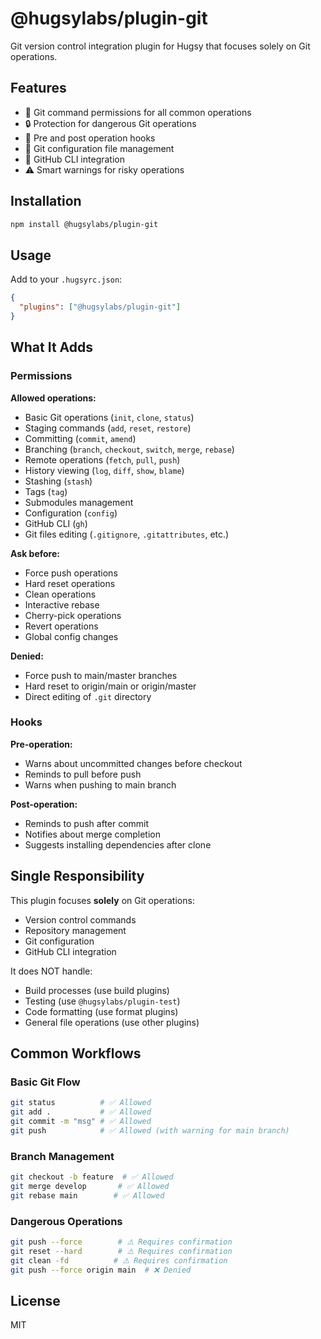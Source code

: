 # @hugsylabs/plugin-git

Git version control integration plugin for Hugsy that focuses solely on Git operations.

## Features

- 📝 Git command permissions for all common operations
- 🔒 Protection for dangerous Git operations
- 🎣 Pre and post operation hooks
- 📂 Git configuration file management
- 🐙 GitHub CLI integration
- ⚠️ Smart warnings for risky operations

## Installation

```bash
npm install @hugsylabs/plugin-git
```

## Usage

Add to your `.hugsyrc.json`:

```json
{
  "plugins": ["@hugsylabs/plugin-git"]
}
```

## What It Adds

### Permissions

**Allowed operations:**

- Basic Git operations (`init`, `clone`, `status`)
- Staging commands (`add`, `reset`, `restore`)
- Committing (`commit`, `amend`)
- Branching (`branch`, `checkout`, `switch`, `merge`, `rebase`)
- Remote operations (`fetch`, `pull`, `push`)
- History viewing (`log`, `diff`, `show`, `blame`)
- Stashing (`stash`)
- Tags (`tag`)
- Submodules management
- Configuration (`config`)
- GitHub CLI (`gh`)
- Git files editing (`.gitignore`, `.gitattributes`, etc.)

**Ask before:**

- Force push operations
- Hard reset operations
- Clean operations
- Interactive rebase
- Cherry-pick operations
- Revert operations
- Global config changes

**Denied:**

- Force push to main/master branches
- Hard reset to origin/main or origin/master
- Direct editing of `.git` directory

### Hooks

**Pre-operation:**

- Warns about uncommitted changes before checkout
- Reminds to pull before push
- Warns when pushing to main branch

**Post-operation:**

- Reminds to push after commit
- Notifies about merge completion
- Suggests installing dependencies after clone

## Single Responsibility

This plugin focuses **solely** on Git operations:

- Version control commands
- Repository management
- Git configuration
- GitHub CLI integration

It does NOT handle:

- Build processes (use build plugins)
- Testing (use `@hugsylabs/plugin-test`)
- Code formatting (use format plugins)
- General file operations (use other plugins)

## Common Workflows

### Basic Git Flow

```bash
git status          # ✅ Allowed
git add .           # ✅ Allowed
git commit -m "msg" # ✅ Allowed
git push            # ✅ Allowed (with warning for main branch)
```

### Branch Management

```bash
git checkout -b feature  # ✅ Allowed
git merge develop       # ✅ Allowed
git rebase main        # ✅ Allowed
```

### Dangerous Operations

```bash
git push --force        # ⚠️ Requires confirmation
git reset --hard        # ⚠️ Requires confirmation
git clean -fd          # ⚠️ Requires confirmation
git push --force origin main  # ❌ Denied
```

## License

MIT
